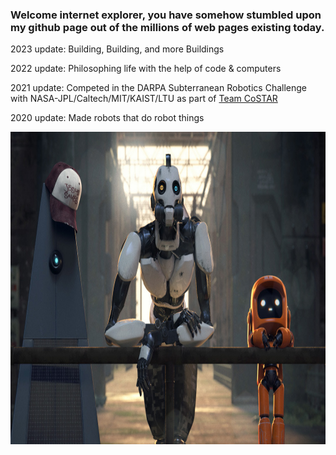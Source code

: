 ### Welcome internet explorer, you have somehow stumbled upon my github page out of the millions of web pages existing today.

2023 update: Building, Building, and more Buildings

2022 update: Philosophing life with the help of code & computers

2021 update: Competed in the DARPA Subterranean Robotics Challenge with NASA-JPL/Caltech/MIT/KAIST/LTU as part of [Team CoSTAR](https://costar.jpl.nasa.gov/)

2020 update: Made robots that do robot things

<p align='center'>
<a href="https://gustavojcorrea.com"><img height="500" src="https://github.com/gustavojcorrea/gustavojcorrea/blob/master/love_death_robots.jpg"></a>
</p>
